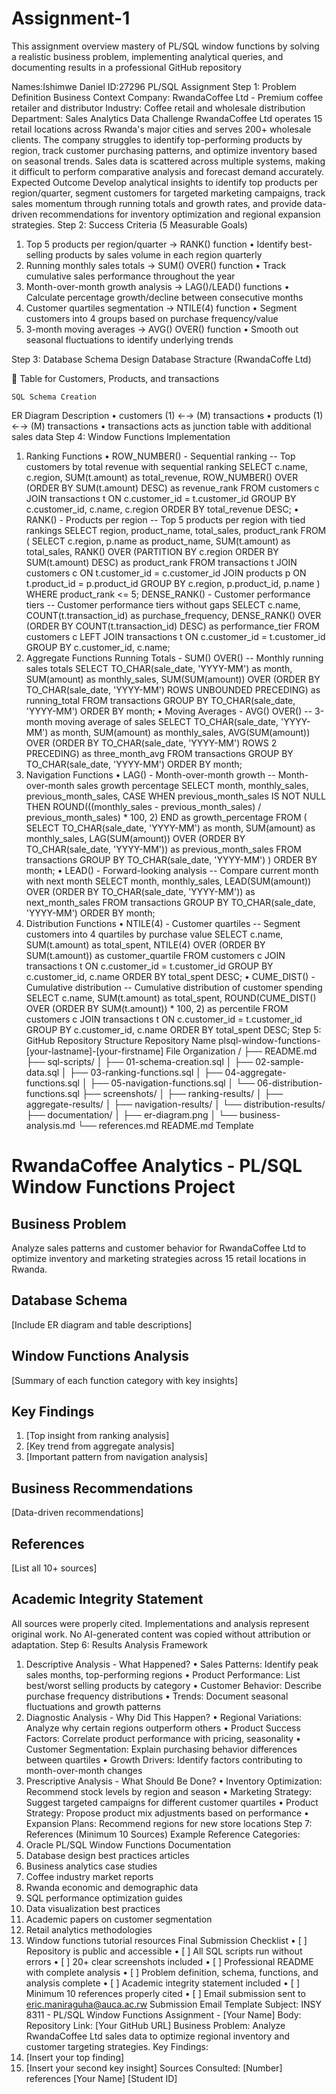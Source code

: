 # Assignment-1
This assignment overview  mastery of PL/SQL window functions by solving a realistic business problem, implementing analytical queries, and documenting results in a professional GitHub repository


Names:Ishimwe Daniel 
ID:27296
PL/SQL Assignment 
Step 1: Problem Definition
Business Context
Company: RwandaCoffee Ltd - Premium coffee retailer and distributor Industry: Coffee retail and wholesale distribution Department: Sales Analytics
Data Challenge
RwandaCoffee Ltd operates 15 retail locations across Rwanda's major cities and serves 200+ wholesale clients. The company struggles to identify top-performing products by region, track customer purchasing patterns, and optimize inventory based on seasonal trends. Sales data is scattered across multiple systems, making it difficult to perform comparative analysis and forecast demand accurately.
Expected Outcome
Develop analytical insights to identify top products per region/quarter, segment customers for targeted marketing campaigns, track sales momentum through running totals and growth rates, and provide data-driven recommendations for inventory optimization and regional expansion strategies.
Step 2: Success Criteria (5 Measurable Goals)
1.	Top 5 products per region/quarter → RANK() function
•	Identify best-selling products by sales volume in each region quarterly
2.	Running monthly sales totals → SUM() OVER() function
•	Track cumulative sales performance throughout the year
3.	Month-over-month growth analysis → LAG()/LEAD() functions
•	Calculate percentage growth/decline between consecutive months
4.	Customer quartiles segmentation → NTILE(4) function
•	Segment customers into 4 groups based on purchase frequency/value
5.	3-month moving averages → AVG() OVER() function
•	Smooth out seasonal fluctuations to identify underlying trends



Step 3: Database Schema Design
 	Database Stracture (RwandaCoffe Ltd)
 
	Table for Customers, Products, and transactions

 
                      
                      
 	SQL Schema Creation
 
 
ER Diagram Description
•	customers (1) ←→ (M) transactions
•	products (1) ←→ (M) transactions
•	transactions acts as junction table with additional sales data
Step 4: Window Functions Implementation 
1. Ranking Functions 
•	ROW_NUMBER() - Sequential ranking
-- Top customers by total revenue with sequential ranking
SELECT 
    c.name,
    c.region,
    SUM(t.amount) as total_revenue,
    ROW_NUMBER() OVER (ORDER BY SUM(t.amount) DESC) as revenue_rank
FROM customers c
JOIN transactions t ON c.customer_id = t.customer_id
GROUP BY c.customer_id, c.name, c.region
ORDER BY total_revenue DESC;
•	RANK() - Products per region
-- Top 5 products per region with tied rankings
SELECT region, product_name, total_sales, product_rank
FROM (
    SELECT 
        c.region,
        p.name as product_name,
        SUM(t.amount) as total_sales,
        RANK() OVER (PARTITION BY c.region ORDER BY SUM(t.amount) DESC) as product_rank
    FROM transactions t
    JOIN customers c ON t.customer_id = c.customer_id
    JOIN products p ON t.product_id = p.product_id
    GROUP BY c.region, p.product_id, p.name
)
WHERE product_rank <= 5;
DENSE_RANK() - Customer performance tiers
-- Customer performance tiers without gaps
SELECT 
    c.name,
    COUNT(t.transaction_id) as purchase_frequency,
    DENSE_RANK() OVER (ORDER BY COUNT(t.transaction_id) DESC) as performance_tier
FROM customers c
LEFT JOIN transactions t ON c.customer_id = t.customer_id
GROUP BY c.customer_id, c.name;
2. Aggregate Functions 
Running Totals - SUM() OVER()
-- Monthly running sales totals
SELECT 
    TO_CHAR(sale_date, 'YYYY-MM') as month,
    SUM(amount) as monthly_sales,
    SUM(SUM(amount)) OVER (ORDER BY TO_CHAR(sale_date, 'YYYY-MM') 
                          ROWS UNBOUNDED PRECEDING) as running_total
FROM transactions
GROUP BY TO_CHAR(sale_date, 'YYYY-MM')
ORDER BY month;
•	Moving Averages - AVG() OVER()
-- 3-month moving average of sales
SELECT 
    TO_CHAR(sale_date, 'YYYY-MM') as month,
    SUM(amount) as monthly_sales,
    AVG(SUM(amount)) OVER (ORDER BY TO_CHAR(sale_date, 'YYYY-MM') 
                          ROWS 2 PRECEDING) as three_month_avg
FROM transactions
GROUP BY TO_CHAR(sale_date, 'YYYY-MM')
ORDER BY month;
3. Navigation Functions 
•	LAG() - Month-over-month growth
-- Month-over-month sales growth percentage
SELECT 
    month,
    monthly_sales,
    previous_month_sales,
    CASE 
        WHEN previous_month_sales IS NOT NULL THEN
            ROUND(((monthly_sales - previous_month_sales) / previous_month_sales) * 100, 2)
    END as growth_percentage
FROM (
    SELECT 
        TO_CHAR(sale_date, 'YYYY-MM') as month,
        SUM(amount) as monthly_sales,
        LAG(SUM(amount)) OVER (ORDER BY TO_CHAR(sale_date, 'YYYY-MM')) as previous_month_sales
    FROM transactions
    GROUP BY TO_CHAR(sale_date, 'YYYY-MM')
)
ORDER BY month;
•	LEAD() - Forward-looking analysis
-- Compare current month with next month
SELECT 
    month,
    monthly_sales,
    LEAD(SUM(amount)) OVER (ORDER BY TO_CHAR(sale_date, 'YYYY-MM')) as next_month_sales
FROM transactions
GROUP BY TO_CHAR(sale_date, 'YYYY-MM')
ORDER BY month;
4. Distribution Functions 
•	NTILE(4) - Customer quartiles
-- Segment customers into 4 quartiles by purchase value
SELECT 
    c.name,
    SUM(t.amount) as total_spent,
    NTILE(4) OVER (ORDER BY SUM(t.amount)) as customer_quartile
FROM customers c
JOIN transactions t ON c.customer_id = t.customer_id
GROUP BY c.customer_id, c.name
ORDER BY total_spent DESC;
•	CUME_DIST() - Cumulative distribution
-- Cumulative distribution of customer spending
SELECT 
    c.name,
    SUM(t.amount) as total_spent,
    ROUND(CUME_DIST() OVER (ORDER BY SUM(t.amount)) * 100, 2) as percentile
FROM customers c
JOIN transactions t ON c.customer_id = t.customer_id
GROUP BY c.customer_id, c.name
ORDER BY total_spent DESC;
Step 5: GitHub Repository Structure
Repository Name
plsql-window-functions-[your-lastname]-[your-firstname]
File Organization
/
├── README.md
├── sql-scripts/
│   ├── 01-schema-creation.sql
│   ├── 02-sample-data.sql
│   ├── 03-ranking-functions.sql
│   ├── 04-aggregate-functions.sql
│   ├── 05-navigation-functions.sql
│   └── 06-distribution-functions.sql
├── screenshots/
│   ├── ranking-results/
│   ├── aggregate-results/
│   ├── navigation-results/
│   └── distribution-results/
├── documentation/
│   ├── er-diagram.png
│   └── business-analysis.md
└── references.md
README.md Template
# RwandaCoffee Analytics - PL/SQL Window Functions Project

## Business Problem
Analyze sales patterns and customer behavior for RwandaCoffee Ltd to optimize inventory and marketing strategies across 15 retail locations in Rwanda.

## Database Schema
[Include ER diagram and table descriptions]

## Window Functions Analysis
[Summary of each function category with key insights]

## Key Findings
1. [Top insight from ranking analysis]
2. [Key trend from aggregate analysis]
3. [Important pattern from navigation analysis]

## Business Recommendations
[Data-driven recommendations]

## References
[List all 10+ sources]

## Academic Integrity Statement
All sources were properly cited. Implementations and analysis represent original work. No AI-generated content was copied without attribution or adaptation.
Step 6: Results Analysis Framework
1. Descriptive Analysis - What Happened?
•	Sales Patterns: Identify peak sales months, top-performing regions
•	Product Performance: List best/worst selling products by category
•	Customer Behavior: Describe purchase frequency distributions
•	Trends: Document seasonal fluctuations and growth patterns
2. Diagnostic Analysis - Why Did This Happen?
•	Regional Variations: Analyze why certain regions outperform others
•	Product Success Factors: Correlate product performance with pricing, seasonality
•	Customer Segmentation: Explain purchasing behavior differences between quartiles
•	Growth Drivers: Identify factors contributing to month-over-month changes
3. Prescriptive Analysis - What Should Be Done?
•	Inventory Optimization: Recommend stock levels by region and season
•	Marketing Strategy: Suggest targeted campaigns for different customer quartiles
•	Product Strategy: Propose product mix adjustments based on performance
•	Expansion Plans: Recommend regions for new store locations
Step 7: References (Minimum 10 Sources)
Example Reference Categories:
1.	Oracle PL/SQL Window Functions Documentation
2.	Database design best practices articles
3.	Business analytics case studies
4.	Coffee industry market reports
5.	Rwanda economic and demographic data
6.	SQL performance optimization guides
7.	Data visualization best practices
8.	Academic papers on customer segmentation
9.	Retail analytics methodologies
10.	Window functions tutorial resources
Final Submission Checklist
•	[ ] Repository is public and accessible
•	[ ] All SQL scripts run without errors
•	[ ] 20+ clear screenshots included
•	[ ] Professional README with complete analysis
•	[ ] Problem definition, schema, functions, and analysis complete
•	[ ] Academic integrity statement included
•	[ ] Minimum 10 references properly cited
•	[ ] Email submission sent to eric.maniraguha@auca.ac.rw
Submission Email Template
Subject: INSY 8311 - PL/SQL Window Functions Assignment - [Your Name]
Body: Repository Link: [Your GitHub URL] Business Problem: Analyze RwandaCoffee Ltd sales data to optimize regional inventory and customer targeting strategies. Key Findings:
1.	[Insert your top finding]
2.	[Insert your second key insight] Sources Consulted: [Number] references
[Your Name] [Student ID]

